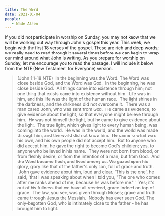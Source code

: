 ```yaml
---
title: The Word
date: 2021-01-04
people: 
   - Wade Allen
---
```


If you did not participate in worship on Sunday, you may not know that we will be working out way through John's gospel this year. This week, we begin with the first 18 verses of the gospel. These are rich and deep words; we really need to read through it several times before we can begin to wrap our mind around what John is writing. As you prepare for worship on Sunday, let me encourage you to read the passage. I will include it below from the NTE (New Testament for Everyone) version.

> (John 1:1-18 NTE)  In the beginning was the Word. The Word was close beside God, and the Word was God.   In the beginning, he was close beside God.  All things came into existence through him; not one thing that exists came into existence without him.   Life was in him, and this life was the light of the human race.   The light shines in the darkness, and the darkness did not overcome it.  There was a man called John, who was sent from God.   He came as evidence, to give evidence about the light, so that everyone might believe through him.   He was not himself the light, but he came to give evidence about the light.  The true light, which gives light to every human being, was coming into the world.   He was in the world, and the world was made through him, and the world did not know him.   He came to what was his own, and his own people did not accept him.   But to anyone who did accept him, he gave the right to become God's children; yes, to anyone who believed in his name.   They were not born from blood, or from fleshly desire, or from the intention of a man, but from God.  And the Word became flesh, and lived among us. We gazed upon his glory, glory like that of the father's only son, full of grace and truth.  John gave evidence about him, loud and clear. 'This is the one', he said, 'that I was speaking about when I told you, "The one who comes after me ranks ahead of me, because he was before me." '  Yes; it's out of his fullness that we have all received, grace indeed on top of grace.   The law, you see, was given through Moses; grace and truth came through Jesus the Messiah.   Nobody has ever seen God. The only-begotten God, who is intimately close to the father – he has brought him to light. 
